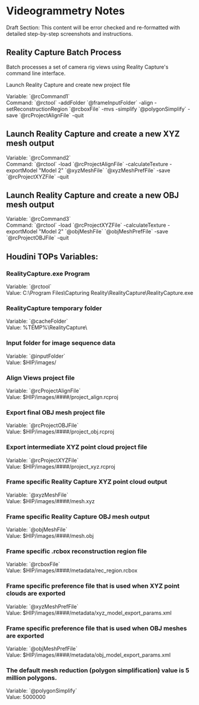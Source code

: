 # Videogrammetry Notes

Draft Section: This content will be error checked and re-formatted with detailed step-by-step screenshots and instructions.

## Reality Capture Batch Process

Batch processes a set of camera rig views using Reality Capture's command line interface.

Launch Reality Capture and create new project file

Variable: \`@rcCommand1\`  
 Command: \`@rctool\` \-addFolder \`@frameInputFolder\` \-align \-setReconstructionRegion \`@rcboxFile\` \-mvs \-simplify \`@polygonSimplify\` \-save \`@rcProjectAlignFile\` \-quit 

## Launch Reality Capture and create a new XYZ mesh output

Variable: \`@rcCommand2\`  
Command: \`@rctool\` \-load \`@rcProjectAlignFile\` \-calculateTexture \-exportModel "Model 2" \`@xyzMeshFile\` \`@xyzMeshPrefFile\` \-save \`@rcProjectXYZFile\` \-quit

## Launch Reality Capture and create a new OBJ mesh output

Variable: \`@rcCommand3\`  
Command: \`@rctool\` \-load \`@rcProjectXYZFile\` \-calculateTexture \-exportModel "Model 2" \`@objMeshFile\` \`@objMeshPrefFile\` \-save \`@rcProjectOBJFile\` \-quit

## Houdini TOPs Variables:

### RealityCapture.exe Program

Variable: \`@rctool\`  
Value: C:\\Program Files\\Capturing Reality\\RealityCapture\\RealityCapture.exe

### RealityCapture temporary folder

Variable: \`@cacheFolder\`  
Value: %TEMP%\\RealityCapture\\

### Input folder for image sequence data

Variable: \`@inputFolder\`  
Value: $HIP/images/

### Align Views project file

Variable: \`@rcProjectAlignFile\`  
Value: $HIP/images/\#\#\#\#/project\_align.rcproj

### Export final OBJ mesh project file

Variable: \`@rcProjectOBJFile\`  
Value: $HIP/images/\#\#\#\#/project\_obj.rcproj

### Export intermediate XYZ point cloud project file

Variable: \`@rcProjectXYZFile\`  
Value: $HIP/images/\#\#\#\#/project\_xyz.rcproj

### Frame specific Reality Capture XYZ point cloud output

Variable: \`@xyzMeshFile\`  
Value: $HIP/images/\#\#\#\#/mesh.xyz

### Frame specific Reality Capture OBJ mesh output

Variable: \`@objMeshFile\`  
Value: $HIP/images/\#\#\#\#/mesh.obj

### Frame specific .rcbox reconstruction region file

Variable: \`@rcboxFile\`  
Value: $HIP/images/\#\#\#\#/metadata/rec\_region.rcbox

### Frame specific preference file that is used when XYZ point clouds are exported

Variable: \`@xyzMeshPrefFile\`  
Value: $HIP/images/\#\#\#\#/metadata/xyz\_model\_export\_params.xml

### Frame specific preference file that is used when OBJ meshes are exported

Variable: \`@objMeshPrefFile\`  
Value: $HIP/images/\#\#\#\#/metadata/obj\_model\_export\_params.xml

### The default mesh reduction (polygon simplification) value is 5 million polygons.

Variable: \`@polygonSimplify\`  
Value: 5000000
